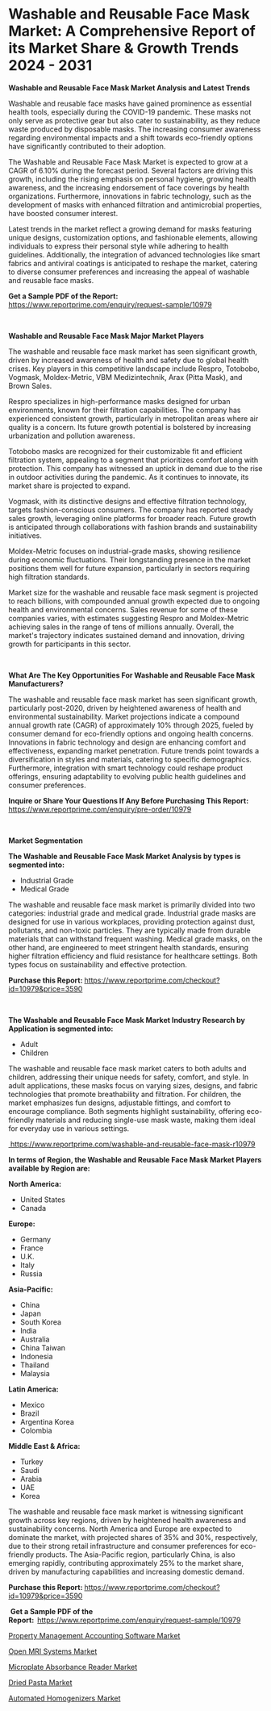 <p><h1>Washable and Reusable Face Mask Market: A Comprehensive Report of its Market Share & Growth Trends 2024 - 2031</h1></p><p><strong>Washable and Reusable Face Mask Market Analysis and Latest Trends</strong></p>
<p><p>Washable and reusable face masks have gained prominence as essential health tools, especially during the COVID-19 pandemic. These masks not only serve as protective gear but also cater to sustainability, as they reduce waste produced by disposable masks. The increasing consumer awareness regarding environmental impacts and a shift towards eco-friendly options have significantly contributed to their adoption.</p><p>The Washable and Reusable Face Mask Market is expected to grow at a CAGR of 6.10% during the forecast period. Several factors are driving this growth, including the rising emphasis on personal hygiene, growing health awareness, and the increasing endorsement of face coverings by health organizations. Furthermore, innovations in fabric technology, such as the development of masks with enhanced filtration and antimicrobial properties, have boosted consumer interest.</p><p>Latest trends in the market reflect a growing demand for masks featuring unique designs, customization options, and fashionable elements, allowing individuals to express their personal style while adhering to health guidelines. Additionally, the integration of advanced technologies like smart fabrics and antiviral coatings is anticipated to reshape the market, catering to diverse consumer preferences and increasing the appeal of washable and reusable face masks.</p></p>
<p><strong>Get a Sample PDF of the Report:&nbsp;</strong> <a href="https://www.reportprime.com/enquiry/request-sample/10979">https://www.reportprime.com/enquiry/request-sample/10979</a></p>
<p>&nbsp;</p>
<p><strong>Washable and Reusable Face Mask Major Market Players</strong></p>
<p><p>The washable and reusable face mask market has seen significant growth, driven by increased awareness of health and safety due to global health crises. Key players in this competitive landscape include Respro, Totobobo, Vogmask, Moldex-Metric, VBM Medizintechnik, Arax (Pitta Mask), and Brown Sales.</p><p>Respro specializes in high-performance masks designed for urban environments, known for their filtration capabilities. The company has experienced consistent growth, particularly in metropolitan areas where air quality is a concern. Its future growth potential is bolstered by increasing urbanization and pollution awareness.</p><p>Totobobo masks are recognized for their customizable fit and efficient filtration system, appealing to a segment that prioritizes comfort along with protection. This company has witnessed an uptick in demand due to the rise in outdoor activities during the pandemic. As it continues to innovate, its market share is projected to expand.</p><p>Vogmask, with its distinctive designs and effective filtration technology, targets fashion-conscious consumers. The company has reported steady sales growth, leveraging online platforms for broader reach. Future growth is anticipated through collaborations with fashion brands and sustainability initiatives.</p><p>Moldex-Metric focuses on industrial-grade masks, showing resilience during economic fluctuations. Their longstanding presence in the market positions them well for future expansion, particularly in sectors requiring high filtration standards.</p><p>Market size for the washable and reusable face mask segment is projected to reach billions, with compounded annual growth expected due to ongoing health and environmental concerns. Sales revenue for some of these companies varies, with estimates suggesting Respro and Moldex-Metric achieving sales in the range of tens of millions annually. Overall, the market's trajectory indicates sustained demand and innovation, driving growth for participants in this sector.</p></p>
<p>&nbsp;</p>
<p><strong>What Are The Key Opportunities For Washable and Reusable Face Mask Manufacturers?</strong></p>
<p><p>The washable and reusable face mask market has seen significant growth, particularly post-2020, driven by heightened awareness of health and environmental sustainability. Market projections indicate a compound annual growth rate (CAGR) of approximately 10% through 2025, fueled by consumer demand for eco-friendly options and ongoing health concerns. Innovations in fabric technology and design are enhancing comfort and effectiveness, expanding market penetration. Future trends point towards a diversification in styles and materials, catering to specific demographics. Furthermore, integration with smart technology could reshape product offerings, ensuring adaptability to evolving public health guidelines and consumer preferences.</p></p>
<p><strong>Inquire or Share Your Questions If Any Before Purchasing This Report:</strong> <a href="https://www.reportprime.com/enquiry/pre-order/10979">https://www.reportprime.com/enquiry/pre-order/10979</a></p>
<p>&nbsp;</p>
<p><strong>Market Segmentation</strong></p>
<p><strong>The Washable and Reusable Face Mask Market Analysis by types is segmented into:</strong></p>
<p><ul><li>Industrial Grade</li><li>Medical Grade</li></ul></p>
<p><p>The washable and reusable face mask market is primarily divided into two categories: industrial grade and medical grade. Industrial grade masks are designed for use in various workplaces, providing protection against dust, pollutants, and non-toxic particles. They are typically made from durable materials that can withstand frequent washing. Medical grade masks, on the other hand, are engineered to meet stringent health standards, ensuring higher filtration efficiency and fluid resistance for healthcare settings. Both types focus on sustainability and effective protection.</p></p>
<p><strong>Purchase this Report:&nbsp;</strong><a href="https://www.reportprime.com/checkout?id=10979&price=3590">https://www.reportprime.com/checkout?id=10979&price=3590</a></p>
<p>&nbsp;</p>
<p><strong>The Washable and Reusable Face Mask Market Industry Research by Application is segmented into:</strong></p>
<p><ul><li>Adult</li><li>Children</li></ul></p>
<p><p>The washable and reusable face mask market caters to both adults and children, addressing their unique needs for safety, comfort, and style. In adult applications, these masks focus on varying sizes, designs, and fabric technologies that promote breathability and filtration. For children, the market emphasizes fun designs, adjustable fittings, and comfort to encourage compliance. Both segments highlight sustainability, offering eco-friendly materials and reducing single-use mask waste, making them ideal for everyday use in various settings.</p></p>
<p><a href="https://www.reportprime.com/washable-and-reusable-face-mask-r10979">&nbsp;https://www.reportprime.com/washable-and-reusable-face-mask-r10979</a></p>
<p><strong>In terms of Region, the Washable and Reusable Face Mask Market Players available by Region are:</strong></p>
<p>
    <p> <strong> North America: </strong>
        <ul>
            <li>United States</li>
            <li>Canada</li>
        </ul>
        </p> 
    <p> <strong> Europe: </strong>
        <ul>
            <li>Germany</li>
            <li>France</li>
            <li>U.K.</li>
            <li>Italy</li>
            <li>Russia</li>
        </ul>
        </p> 
    <p> <strong> Asia-Pacific: </strong>
        <ul>
            <li>China</li>
            <li>Japan</li>
            <li>South Korea</li>
            <li>India</li>
            <li>Australia</li>
            <li>China Taiwan</li>
            <li>Indonesia</li>
            <li>Thailand</li>
            <li>Malaysia</li>
        </ul>
        </p> 
    <p> <strong> Latin America: </strong>
        <ul>
            <li>Mexico</li>
            <li>Brazil</li>
            <li>Argentina Korea</li>
            <li>Colombia</li>
        </ul>
        </p> 
    <p> <strong> Middle East & Africa: </strong>
        <ul>
            <li>Turkey</li>
            <li>Saudi</li>
            <li>Arabia</li>
            <li>UAE</li>
            <li>Korea</li>
        </ul>
    </p>
    </p>
<p><p>The washable and reusable face mask market is witnessing significant growth across key regions, driven by heightened health awareness and sustainability concerns. North America and Europe are expected to dominate the market, with projected shares of 35% and 30%, respectively, due to their strong retail infrastructure and consumer preferences for eco-friendly products. The Asia-Pacific region, particularly China, is also emerging rapidly, contributing approximately 25% to the market share, driven by manufacturing capabilities and increasing domestic demand.</p></p>
<p><strong>Purchase this Report: </strong><a href="https://www.reportprime.com/checkout?id=10979&price=3590">https://www.reportprime.com/checkout?id=10979&price=3590</a></p>
<p>&nbsp;<strong>Get a Sample PDF of the Report:&nbsp;&nbsp;</strong><a href="https://www.reportprime.com/enquiry/request-sample/10979">https://www.reportprime.com/enquiry/request-sample/10979</a></p>
<p><strong></strong></p>
<p><p><a href="https://issuu.com/reportprime-2/docs/property-management-accounting-soft_97c4684be8750a">Property Management Accounting Software Market</a></p><p><a href="https://www.linkedin.com/pulse/unlocking-growth-potential-market-strategic-analysis-open-mri-oykjf?trackingId=dx9KMDVcTa26YeJplAHV%2Fg%3D%3D">Open MRI Systems Market</a></p><p><a href="https://medium.com/@jasonSanderson33/microplate-absorbance-reader-market-a-global-and-regional-analysis-focus-on-region-a6ff780968ce">Microplate Absorbance Reader Market</a></p><p><a href="https://issuu.com/reportprime-2/docs/dried-pasta-market-size-2030.pptx_fca0a00923ab22">Dried Pasta Market</a></p><p><a href="https://medium.com/@jasonSanderson33/the-automated-homogenizers-market-decisions-are-mostly-driven-by-resource-optimization-and-3ceb28492950">Automated Homogenizers Market</a></p></p>